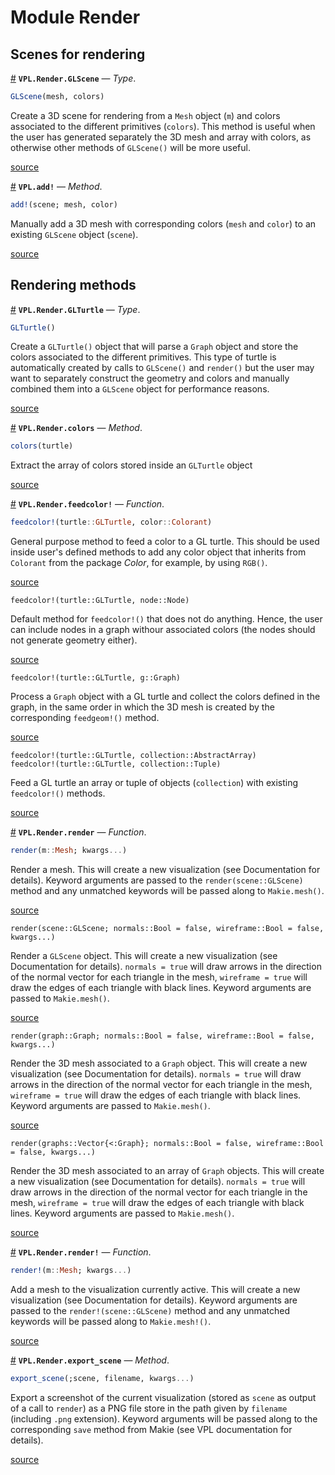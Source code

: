 
<a id='Module-Render'></a>

<a id='Module-Render-1'></a>

# Module Render




<a id='Scenes-for-rendering'></a>

<a id='Scenes-for-rendering-1'></a>

## Scenes for rendering

<a id='VPL.Render.GLScene' href='#VPL.Render.GLScene'>#</a>
**`VPL.Render.GLScene`** &mdash; *Type*.



```julia
GLScene(mesh, colors)
```

Create a 3D scene for rendering from a `Mesh` object (`m`) and colors associated to the different  primitives (`colors`). This method is useful when the user has generated separately the 3D mesh and array with colors, as otherwise other methods of `GLScene()` will be more useful.


<a target='_blank' href='https://github.com/AleMorales/VPL.jl/blob/5958cb5f2472fe814ba61832037cd95c2988bab5/src/Render/Scene.jl#LL1-L7' class='documenter-source'>source</a><br>

<a id='VPL.add!-Tuple{Any}' href='#VPL.add!-Tuple{Any}'>#</a>
**`VPL.add!`** &mdash; *Method*.



```julia
add!(scene; mesh, color)
```

Manually add a 3D mesh with corresponding colors (`mesh` and `color`) to an  existing `GLScene` object (`scene`).


<a target='_blank' href='https://github.com/AleMorales/VPL.jl/blob/5958cb5f2472fe814ba61832037cd95c2988bab5/src/Render/Scene.jl#LL65-L70' class='documenter-source'>source</a><br>


<a id='Rendering-methods'></a>

<a id='Rendering-methods-1'></a>

## Rendering methods

<a id='VPL.Render.GLTurtle' href='#VPL.Render.GLTurtle'>#</a>
**`VPL.Render.GLTurtle`** &mdash; *Type*.



```julia
GLTurtle()
```

Create a `GLTurtle()` object that will parse a `Graph` object and store the colors associated to the different primitives. This type of turtle is automatically created by calls to `GLScene()` and `render()` but the user may want to separately construct the geometry and colors and manually combined them into a `GLScene` object for performance reasons.


<a target='_blank' href='https://github.com/AleMorales/VPL.jl/blob/5958cb5f2472fe814ba61832037cd95c2988bab5/src/Render/Turtle.jl#LL2-L9' class='documenter-source'>source</a><br>

<a id='VPL.Render.colors-Tuple{VPL.Render.GLTurtle}' href='#VPL.Render.colors-Tuple{VPL.Render.GLTurtle}'>#</a>
**`VPL.Render.colors`** &mdash; *Method*.



```julia
colors(turtle)
```

Extract the array of colors stored inside an `GLTurtle` object


<a target='_blank' href='https://github.com/AleMorales/VPL.jl/blob/5958cb5f2472fe814ba61832037cd95c2988bab5/src/Render/Turtle.jl#LL14-L18' class='documenter-source'>source</a><br>

<a id='VPL.Render.feedcolor!' href='#VPL.Render.feedcolor!'>#</a>
**`VPL.Render.feedcolor!`** &mdash; *Function*.



```julia
feedcolor!(turtle::GLTurtle, color::Colorant)
```

General purpose method to feed a color to a GL turtle. This should be used inside user's defined methods to add any color object that inherits from `Colorant` from the package *Color*, for example, by using `RGB()`.


<a target='_blank' href='https://github.com/AleMorales/VPL.jl/blob/5958cb5f2472fe814ba61832037cd95c2988bab5/src/Render/Turtle.jl#LL21-L27' class='documenter-source'>source</a><br>


```
feedcolor!(turtle::GLTurtle, node::Node)
```

Default method for `feedcolor!()` that does not do anything. Hence, the user can include nodes in a graph withour associated colors (the nodes should not generate geometry either).


<a target='_blank' href='https://github.com/AleMorales/VPL.jl/blob/5958cb5f2472fe814ba61832037cd95c2988bab5/src/Render/Turtle.jl#LL30-L35' class='documenter-source'>source</a><br>


```
feedcolor!(turtle::GLTurtle, g::Graph)
```

Process a `Graph` object with a GL turtle and collect the colors defined in the graph, in the same order in which the 3D mesh is created by the corresponding `feedgeom!()` method.


<a target='_blank' href='https://github.com/AleMorales/VPL.jl/blob/5958cb5f2472fe814ba61832037cd95c2988bab5/src/Render/Turtle.jl#LL38-L43' class='documenter-source'>source</a><br>


```
feedcolor!(turtle::GLTurtle, collection::AbstractArray)
feedcolor!(turtle::GLTurtle, collection::Tuple)
```

Feed a GL turtle an array or tuple of objects (`collection`) with existing `feedcolor!()` methods.


<a target='_blank' href='https://github.com/AleMorales/VPL.jl/blob/5958cb5f2472fe814ba61832037cd95c2988bab5/src/Render/Turtle.jl#LL68-L73' class='documenter-source'>source</a><br>

<a id='VPL.Render.render' href='#VPL.Render.render'>#</a>
**`VPL.Render.render`** &mdash; *Function*.



```julia
render(m::Mesh; kwargs...)
```

Render a mesh. This will create a new visualization (see Documentation for  details). Keyword arguments are passed to the `render(scene::GLScene)` method  and any unmatched keywords will be passed along to `Makie.mesh()`.


<a target='_blank' href='https://github.com/AleMorales/VPL.jl/blob/5958cb5f2472fe814ba61832037cd95c2988bab5/src/Render/Render.jl#LL6-L12' class='documenter-source'>source</a><br>


```
render(scene::GLScene; normals::Bool = false, wireframe::Bool = false, kwargs...)
```

Render a `GLScene` object. This will create a new visualization (see  Documentation for details). `normals = true` will draw arrows in the direction  of the normal vector for each triangle in the mesh, `wireframe = true` will draw  the edges of each triangle with black lines. Keyword arguments are passed to  `Makie.mesh()`.


<a target='_blank' href='https://github.com/AleMorales/VPL.jl/blob/5958cb5f2472fe814ba61832037cd95c2988bab5/src/Render/Render.jl#LL62-L70' class='documenter-source'>source</a><br>


```
render(graph::Graph; normals::Bool = false, wireframe::Bool = false, kwargs...)
```

Render the 3D mesh associated to a `Graph` object. This will create a new  visualization (see Documentation for details). `normals = true` will draw arrows  in the direction of the normal vector for each triangle in the mesh,  `wireframe = true` will draw the edges of each triangle with black lines.  Keyword arguments are passed to `Makie.mesh()`.


<a target='_blank' href='https://github.com/AleMorales/VPL.jl/blob/5958cb5f2472fe814ba61832037cd95c2988bab5/src/Render/Render.jl#LL75-L83' class='documenter-source'>source</a><br>


```
render(graphs::Vector{<:Graph}; normals::Bool = false, wireframe::Bool = false, kwargs...)
```

Render the 3D mesh associated to an array of `Graph` objects. This will create a  new visualization (see Documentation for details). `normals = true` will draw  arrows in the direction of the normal vector for each triangle in the mesh,  `wireframe = true` will draw the edges of each triangle with black lines.  Keyword arguments are passed to `Makie.mesh()`.


<a target='_blank' href='https://github.com/AleMorales/VPL.jl/blob/5958cb5f2472fe814ba61832037cd95c2988bab5/src/Render/Render.jl#LL88-L96' class='documenter-source'>source</a><br>

<a id='VPL.Render.render!' href='#VPL.Render.render!'>#</a>
**`VPL.Render.render!`** &mdash; *Function*.



```julia
render!(m::Mesh; kwargs...)
```

Add a mesh to the visualization currently active. This will create a new  visualization (see Documentation for details). Keyword arguments are passed to  the `render!(scene::GLScene)` method and any unmatched keywords will be passed  along to `Makie.mesh!()`.


<a target='_blank' href='https://github.com/AleMorales/VPL.jl/blob/5958cb5f2472fe814ba61832037cd95c2988bab5/src/Render/Render.jl#LL17-L24' class='documenter-source'>source</a><br>

<a id='VPL.Render.export_scene-Tuple{}' href='#VPL.Render.export_scene-Tuple{}'>#</a>
**`VPL.Render.export_scene`** &mdash; *Method*.



```julia
export_scene(;scene, filename, kwargs...)
```

Export a screenshot of the current visualization (stored as `scene` as output of a call to `render`) as a PNG file store in the path given by `filename`  (including `.png` extension). Keyword arguments will be passed along to the  corresponding `save` method from Makie (see VPL documentation for details).


<a target='_blank' href='https://github.com/AleMorales/VPL.jl/blob/5958cb5f2472fe814ba61832037cd95c2988bab5/src/Render/Render.jl#LL105-L112' class='documenter-source'>source</a><br>

